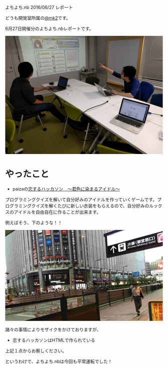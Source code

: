 よちよち.nb 2016/06/27 レポート

どうも開発室所属の[@mk2](https://github.com/mk2)です。

6月27日開催分のよちよち.nbレポートです。

![photo](blogs/20160627-yochiyochi-nb/photo.png)

# やったこと

- paizaの[恋するハッカソン　〜君色に染まるアイドル〜](https://paiza.jp/poh/hatsukoi)

プログラミングクイズを解いて自分好みのアイドルを作っていくゲームです。プログラミングクイズを解くたびに新しい衣装をもらえるので、自分好みのルックスのアイドルを自由自在に作ることが出来ます。

例えばそう、下のような！！

![入れないと有名なヨドバシ梅田](blogs/20160718-phpconwest/yodobashi_umeda.jpg)

諸々の事情によりモザイクをかけておりますが、

- 恋するハッカソンはHTMLで作られている

上記１点からお察しください。

というわけで、よちよち.nbは今回も平常運転でした！
